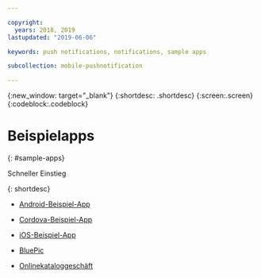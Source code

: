 ```yaml
---

copyright:
  years: 2018, 2019
lastupdated: "2019-06-06"

keywords: push notifications, notifications, sample apps

subcollection: mobile-pushnotification

---
```


{:new_window: target="_blank"}
{:shortdesc: .shortdesc}
{:screen:.screen}
{:codeblock:.codeblock}

# Beispielapps
{: #sample-apps}


Schneller Einstieg

{: shortdesc}

 - [Android-Beispiel-App](https://github.com/ibm-bluemix-mobile-services/bms-samples-android-hellopush/)
 
 - [Cordova-Beispiel-App](https://github.com/ibm-bluemix-mobile-services/bms-samples-cordova-hellopush)
 
 - [iOS-Beispiel-App](https://github.com/ibm-bluemix-mobile-services/bms-samples-swift-hellopush)
 
 - [BluePic](https://github.com/IBM/BluePic)
 
 - [Onlinekataloggeschäft](https://github.com/ibm-bluemix-mobile-services/mobiledashboard-storecatalog-backend)
 



